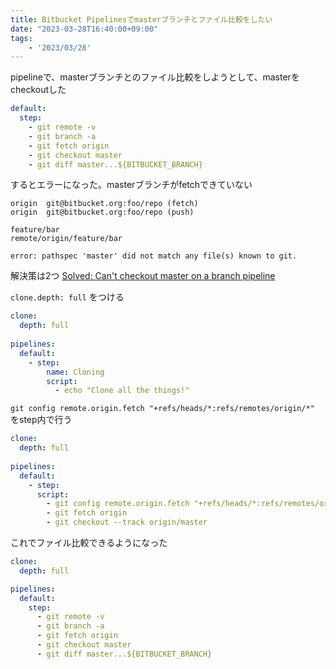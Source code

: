 ```yaml
---
title: Bitbucket Pipelinesでmasterブランチとファイル比較をしたい
date: "2023-03-28T16:40:00+09:00"
tags: 
    - '2023/03/28'
---
```


pipelineで、masterブランチとのファイル比較をしようとして、masterをcheckoutした

```yaml
default:
  step:
    - git remote -v
    - git branch -a
    - git fetch origin
    - git checkout master
    - git diff master...${BITBUCKET_BRANCH}
```

するとエラーになった。masterブランチがfetchできていない

```
origin  git@bitbucket.org:foo/repo (fetch)
origin  git@bitbucket.org:foo/repo (push)

feature/bar
remote/origin/feature/bar

error: pathspec 'master' did not match any file(s) known to git.
```

解決策は2つ
[Solved: Can't checkout master on a branch pipeline](https://community.atlassian.com/t5/Bitbucket-questions/Can-t-checkout-master-on-a-branch-pipeline/qaq-p/1004778)

`clone.depth: full` をつける

```yaml
clone:
  depth: full
  
pipelines:
  default:
    - step:
        name: Cloning
        script:
          - echo "Clone all the things!"
```

`git config remote.origin.fetch "+refs/heads/*:refs/remotes/origin/*"` をstep内で行う

```yaml
clone:
  depth: full
  
pipelines:
  default:
    - step:
      script:
        - git config remote.origin.fetch "+refs/heads/*:refs/remotes/origin/*"
        - git fetch origin
        - git checkout --track origin/master

```

これでファイル比較できるようになった

```yaml
clone:
  depth: full

pipelines:
  default:
    step:
      - git remote -v
      - git branch -a
      - git fetch origin
      - git checkout master
      - git diff master...${BITBUCKET_BRANCH}
```
